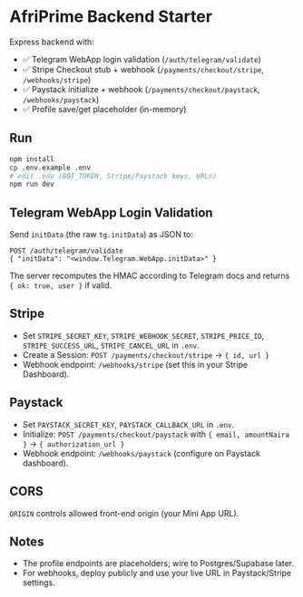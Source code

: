 # AfriPrime Backend Starter

Express backend with:
- ✅ Telegram WebApp login validation (`/auth/telegram/validate`)
- ✅ Stripe Checkout stub + webhook (`/payments/checkout/stripe`, `/webhooks/stripe`)
- ✅ Paystack initialize + webhook (`/payments/checkout/paystack`, `/webhooks/paystack`)
- ✅ Profile save/get placeholder (in-memory)

## Run

```bash
npm install
cp .env.example .env
# edit .env (BOT_TOKEN, Stripe/Paystack keys, URLs)
npm run dev
```

## Telegram WebApp Login Validation
Send `initData` (the raw `tg.initData`) as JSON to:
```
POST /auth/telegram/validate
{ "initData": "<window.Telegram.WebApp.initData>" }
```
The server recomputes the HMAC according to Telegram docs and returns `{ ok: true, user }` if valid.

## Stripe
- Set `STRIPE_SECRET_KEY`, `STRIPE_WEBHOOK_SECRET`, `STRIPE_PRICE_ID`, `STRIPE_SUCCESS_URL`, `STRIPE_CANCEL_URL` in `.env`.
- Create a Session: `POST /payments/checkout/stripe` → `{ id, url }`
- Webhook endpoint: `/webhooks/stripe` (set this in your Stripe Dashboard).

## Paystack
- Set `PAYSTACK_SECRET_KEY`, `PAYSTACK_CALLBACK_URL` in `.env`.
- Initialize: `POST /payments/checkout/paystack` with `{ email, amountNaira }` → `{ authorization_url }`
- Webhook endpoint: `/webhooks/paystack` (configure on Paystack dashboard).

## CORS
`ORIGIN` controls allowed front-end origin (your Mini App URL).

## Notes
- The profile endpoints are placeholders; wire to Postgres/Supabase later.
- For webhooks, deploy publicly and use your live URL in Paystack/Stripe settings.
